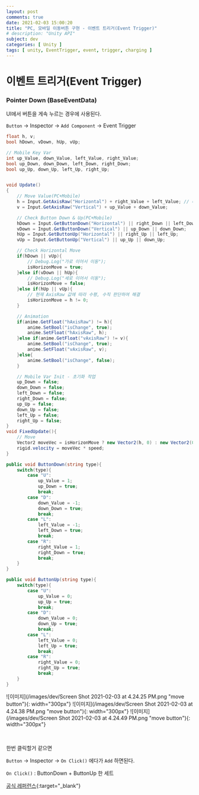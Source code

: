 ```yaml
---
layout: post
comments: true
date: 2021-02-03 15:00:20
title: "PC, 모바일 이동버튼 구현 - 이벤트 트리거(Event Trigger)"
# description: "Unity API"
subject: dev
categories: [ Unity ]
tags: [ unity, EventTrigger, event, trigger, charging ]
---
```


# 이벤트 트리거(Event Trigger)

### Pointer Down (BaseEventData)

UI에서 버튼을 게속 누르는 경우에 사용된다.

`Button` -> Inspector -> `Add Component` -> Event Trigger


```c#
float h, v;
bool hDown, vDown, hUp, vUp;

// Mobile Key Var
int up_Value, down_Value, left_Value, right_Value;
bool up_Down, down_Down, left_Down, right_Down;
bool up_Up, down_Up, left_Up, right_Up;


void Update()
{
    // Move Value(PC+Mobile)
    h = Input.GetAxisRaw("Horizontal") + right_Value + left_Value; // 더하는 이유는 움직임 상쇄 때문에(동시에 누르면 1 -1 = 0)
    v = Input.GetAxisRaw("Vertical") + up_Value + down_Value;

    // Check Button Down & Up(PC+Mobile)
    hDown = Input.GetButtonDown("Horizontal") || right_Down || left_Down;
    vDown = Input.GetButtonDown("Vertical") || up_Down || down_Down;
    hUp = Input.GetButtonUp("Horizontal") || right_Up || left_Up;
    vUp = Input.GetButtonUp("Vertical") || up_Up || down_Up;

    // Check Horizontal Move
    if(hDown || vUp){
        // Debug.Log("가로 이어서 이동");
        isHorizonMove = true;
    }else if(vDown || hUp){
        // Debug.Log("세로 이어서 이동");
        isHorizonMove = false;
    }else if(hUp || vUp){
        // 현재 AxisRaw 값에 따라 수평, 수직 판단하여 해결
        isHorizonMove = h != 0;
    }

    // Animation
    if(anime.GetFloat("hAxisRaw") != h){
        anime.SetBool("isChange", true);
        anime.SetFloat("hAxisRaw", h);
    }else if(anime.GetFloat("vAxisRaw") != v){
        anime.SetBool("isChange", true);
        anime.SetFloat("vAxisRaw", v);
    }else{
        anime.SetBool("isChange", false);
    }

    // Mobile Var Init - 초기화 작업
    up_Down = false;
    down_Down = false;
    left_Down = false;
    right_Down = false;
    up_Up = false;
    down_Up = false;
    left_Up = false;
    right_Up = false;
}
void FixedUpdate(){
    // Move
    Vector2 moveVec = isHorizonMove ? new Vector2(h, 0) : new Vector2(0, v);
    rigid.velocity = moveVec * speed;
}

public void ButtonDown(string type){
    switch(type){
        case "U":
            up_Value = 1;
            up_Down = true;
            break;
        case "D":
            down_Value = -1;
            down_Down = true;
            break;
        case "L":
            left_Value = -1;
            left_Down = true;
            break;
        case "R":
            right_Value = 1;
            right_Down = true;
            break;
    }
}

public void ButtonUp(string type){
    switch(type){
        case "U":
            up_Value = 0;
            up_Up = true;
            break;
        case "D":
            down_Value = 0;
            down_Up = true;
            break;
        case "L":
            left_Value = 0;
            left_Up = true;
            break;
        case "R":
            right_Value = 0;
            right_Up = true;
            break;
    }
}

```


<span>![이미지](/images/dev/Screen Shot 2021-02-03 at 4.24.25 PM.png "move button"){: width="300px"}</span>
<span>![이미지](/images/dev/Screen Shot 2021-02-03 at 4.24.38 PM.png "move button"){: width="300px"}</span>
<span>![이미지](/images/dev/Screen Shot 2021-02-03 at 4.24.49 PM.png "move button"){: width="300px"}</span>


<br>

한번 클릭할거 같으면

`Button` -> Inspector -> `On Click()` 에다가 `Add` 하면된다.

`On Click()` : ButtonDown + ButtonUp 한 세트




[공식 레퍼런스](https://docs.unity3d.com/ScriptReference/GameObject-activeSelf.html){:target="_blank"}